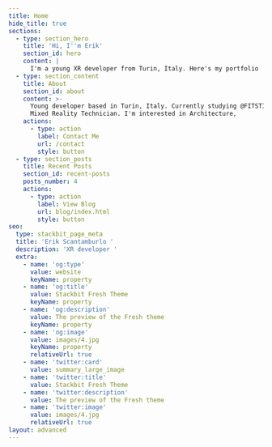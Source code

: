 ```yaml
---
title: Home
hide_title: true
sections:
  - type: section_hero
    title: 'Hi, I''m Erik'
    section_id: hero
    content: |
      I'm a young XR developer from Turin, Italy. Here's my portfolio
  - type: section_content
    title: About
    section_id: about
    content: >-
      Young developer based in Turin, Italy. Currently studying @FITSTIC as
      Mixed Reality Technician. I'm interested in Architecture,  
    actions:
      - type: action
        label: Contact Me
        url: /contact
        style: button
  - type: section_posts
    title: Recent Posts
    section_id: recent-posts
    posts_number: 4
    actions:
      - type: action
        label: View Blog
        url: blog/index.html
        style: button
seo:
  type: stackbit_page_meta
  title: 'Erik Scantamburlo '
  description: 'XR developer '
  extra:
    - name: 'og:type'
      value: website
      keyName: property
    - name: 'og:title'
      value: Stackbit Fresh Theme
      keyName: property
    - name: 'og:description'
      value: The preview of the Fresh theme
      keyName: property
    - name: 'og:image'
      value: images/4.jpg
      keyName: property
      relativeUrl: true
    - name: 'twitter:card'
      value: summary_large_image
    - name: 'twitter:title'
      value: Stackbit Fresh Theme
    - name: 'twitter:description'
      value: The preview of the Fresh theme
    - name: 'twitter:image'
      value: images/4.jpg
      relativeUrl: true
layout: advanced
---
```

